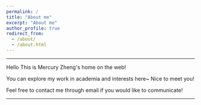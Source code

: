 ```yaml
---
permalink: /
title: "About me"
excerpt: "About me"
author_profile: true
redirect_from: 
  - /about/
  - /about.html
---
```


----------------------------------------------------------------------------------------------------




Hello This is Mercury Zheng's home on the web!




You can explore my work in academia and interests here~ Nice to meet you!




Feel free to contact me through email if you would like to communicate!






----------------------------------------------------------------------------------------------------

